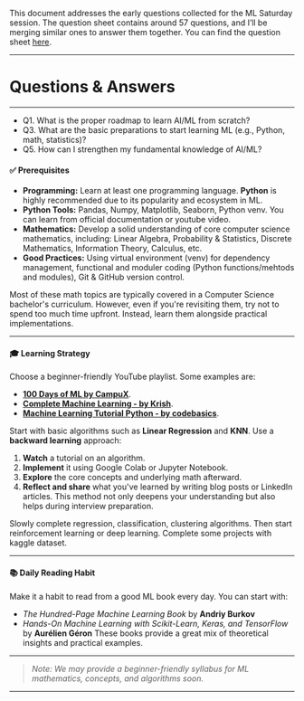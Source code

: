 This document addresses the early questions collected for the ML Saturday session. The question sheet contains around 57 questions, and I’ll be merging similar ones to answer them together. You can find the question sheet [here](https://github.com/AI-ML-Professional-Community-Bangladesh/ML-Saturday/blob/main/04_2025/early_questions.md).

---
# Questions & Answers
---

- Q1. What is the proper roadmap to learn AI/ML from scratch?
- Q3. What are the basic preparations to start learning ML (e.g., Python, math, statistics)?
- Q5. How can I strengthen my fundamental knowledge of AI/ML?


#### ✅ **Prerequisites**
- **Programming:** Learn at least one programming language. **Python** is highly recommended due to its popularity and ecosystem in ML.
- **Python Tools:** Pandas, Numpy, Matplotlib, Seaborn, Python venv. You can learn from official documentation or youtube video.
- **Mathematics:** Develop a solid understanding of core computer science mathematics, including: Linear Algebra, Probability & Statistics, Discrete Mathematics, Information Theory, Calculus, etc.
- **Good Practices:** Using virtual environment (venv) for dependency management, functional and moduler coding (Python functions/mehtods and modules), Git & GitHub version control.

Most of these math topics are typically covered in a Computer Science bachelor's curriculum. However, even if you're revisiting them, try not to spend too much time upfront. Instead, learn them alongside practical implementations.

---
#### 🎓 **Learning Strategy**
Choose a beginner-friendly YouTube playlist. Some examples are:
- **[100 Days of ML by CampuX](https://www.youtube.com/watch?v=ZftI2fEz0Fw&list=PLKnIA16_Rmvbr7zKYQuBfsVkjoLcJgxHH)**.
- **[Complete Machine Learning - by Krish](https://www.youtube.com/watch?v=bPrmA1SEN2k&list=PLZoTAELRMXVPBTrWtJkn3wWQxZkmTXGwe)**.
- **[Machine Learning Tutorial Python - by codebasics](https://www.youtube.com/watch?v=gmvvaobm7eQ&list=PLeo1K3hjS3uvCeTYTeyfe0-rN5r8zn9rw)**.

Start with basic algorithms such as **Linear Regression** and **KNN**. Use a **backward learning** approach:
1. **Watch** a tutorial on an algorithm.
2. **Implement** it using Google Colab or Jupyter Notebook.
3. **Explore** the core concepts and underlying math afterward.
4. **Reflect and share** what you've learned by writing blog posts or LinkedIn articles.
This method not only deepens your understanding but also helps during interview preparation.

Slowly complete regression, classification, clustering algorithms. Then start reinforcement learning or deep learning. Complete some projects with kaggle dataset.

---
#### 📚 **Daily Reading Habit**
Make it a habit to read from a good ML book every day. You can start with:
- *The Hundred-Page Machine Learning Book* by **Andriy Burkov**
- *Hands-On Machine Learning with Scikit-Learn, Keras, and TensorFlow* by **Aurélien Géron**
These books provide a great mix of theoretical insights and practical examples.

---
> *Note: We may provide a beginner-friendly syllabus for ML mathematics, concepts, and algorithms soon.*
---


